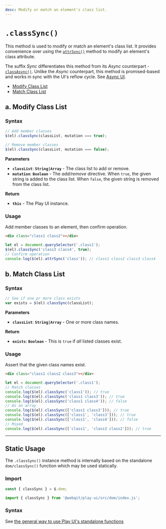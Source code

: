 ```yaml
---
desc: Modify or match an element's class list.
---
```

# `.classSync()`

This method is used to modify or match an element's class list. It provides convenience over using the [`attrSync()`](../attrsync) method to modify an element's class attribute.

The suffix *Sync* differentiates this method from its *Async* counterpart - [`classAsync()`](../classasync). Unlike the *Async* counterpart, this method is promised-based and works in sync with the UI's reflow cycle. See [Async UI](../../concepts#async-ui).

+ [Modify Class List](#a-modify-class-list)
+ [Match Class List](#b-match-class-list)

## a. Modify Class List

### Syntax

```js
// Add member classes
$(el).classSync(classList, mutation === true);

// Remove member classes
$(el).classSync(classList, mutation === false);
```

**Parameters**

+ **`classList`**: **`String|Array`** - The class list to add or remove.
+ **`mutation`**: **`Boolean`** - The *add/remove* directive. When `true`, the given string is added to the class list. When `false`, the given string is removed from the class list.

**Return**

+ **`this`** - The Play UI instance.

### Usage

Add member classes to an element, then confirm operation.

```html
<div class="class1 class2"></div>
```

```js
let el = document.querySelector('.class1');
$(el).classSync('class3 class4', true);
// Confirm operation
console.log($(el).attrSync('class')); // class1 class2 class3 class4
```

## b. Match Class List

### Syntax

```js
// See if one pr more class exists
var exists = $(el).classSync(classList);
```

**Parameters**

+ **`classList`**: **`String|Array`** - One or more class names.

**Return**

+ **`exists`**: **`Boolean`** - This is `true` if *all* listed classes exist.

### Usage

Assert that the given class names exist.

```html
<div class="class1 class2 class3"></div>
```

```js
let el = document.querySelector('.class1');
// Match classes
console.log($(el).classSync('class1')); // true
console.log($(el).classSync('class1 class3')); // true
console.log($(el).classSync('class1 class4')); // false
// As an array
console.log($(el).classSync(['class1 class3'])); // true
console.log($(el).classSync(['class1', 'class3'])); // true
console.log($(el).classSync(['class1', 'class4'])); // false
// Mixed
console.log($(el).classSync(['class1', 'class3 class2'])); // true
```

------

## Static Usage

The `.classSync()` instance method is internally based on the standalone `dom/classSync()` function which may be used statically.

### Import

```js
const { classSync } = $.dom;
```
```js
import { classSync } from '@webqit/play-ui/src/dom/index.js';
```

### Syntax

See [the general way to use Play UI's standalone functions](../../../overview#use-as-descrete-utilities)